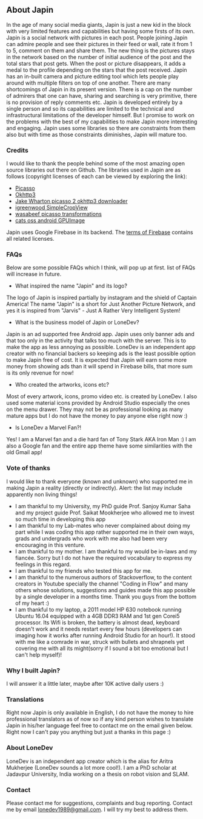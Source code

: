 ## About Japin
In the age of many social media giants, Japin is just a new kid in the block with very limited features and capabilities but having some firsts of its own. Japin is a social network with pictures in each post. People joining Japin can admire people and see their pictures in their feed or wall, rate it from 1 to 5, comment on them and share them. The new thing is the pictures stays in the network based on the number of initial audience of the post and the total stars that post gets. When the post or picture disappears, it adds a medal to the profile depending on the stars that the post received. Japin has an in-built camera and picture editing tool which lets people play around with multiple filters on top of one another. There are many shortcomings of Japin in its present version. There is a cap on the number of admirers that one can have, sharing and searching is very primitive, there is no provision of reply comments etc. Japin is developed entirely by a single person and so its capabilities are limited to the technical and infrastructural limitations of the developer himself. But I promise to work on the problems with the best of my capabilities to make Japin more interesting and engaging. Japin uses some libraries so there are constraints from them also but with time as those constraints diminishes, Japin will mature too. 

### Credits
I would like to thank the people behind some of the most amazing open source libraries out there on Github. The libraries used in Japin are as follows (copyright licenses of each can be viewed by exploring the link):

* [Picasso](http://square.github.io/picasso/) 
* [Okhttp3](http://square.github.io/okhttp/)
* [Jake Wharton picasso 2 okhttp3 downloader](http://github.com/JakeWharton/picasso2-okhttp3-downloader)
* [igreenwood SimpleCropView](http://github.com/igreenwood/SimpleCropView)
* [wasabeef picasso transformations](http://github.com/wasabeef/picasso-transformations)
* [cats oss android GPUImage](http://github.com/cats-oss/android-gpuimage)

Japin uses Google Firebase in its backend. The [terms of Firebase](https://firebase.google.com/terms/) contains all related licenses.

### FAQs
Below are some possible FAQs which I think, will pop up at first. list of FAQs will increase in future.


* What inspired the name "Japin" and its logo?

The logo of Japin is inspired partially by instagram and the shield of Captain America! The name "Japin" is a short for Just Another Picture Network, and yes it is inspired from "Jarvis" - Just A Rather Very Intelligent System!

* What is the business model of Japin or LoneDev?

Japin is an ad supported free Android app. Japin uses only banner ads and that too only in the activity that talks too much with the server. This is to make the app as less annoying as possible. LoneDev is an independent app creator with no financial backers so keeping ads is the least possible option to make Japin free of cost. It is expected that Japin will earn some more money from showing ads than it will spend in Firebase bills, that more sum is its only revenue for now!

* Who created the artworks, icons etc?

Most of every artwork, icons, promo video etc. is created by LoneDev. I also used some material icons provided by Android Studio especially the ones on the menu drawer. They may not be as professional looking as many mature apps but I do not have the money to pay anyone else right now :)

* Is LoneDev a Marvel Fan?!

Yes! I am a Marvel fan and a die hard fan of Tony Stark AKA Iron Man :) I am also a Google fan and the entire app theme have some similarities with the old Gmail app!


### Vote of thanks
I would like to thank everyone (known and unknown) who supported me in making Japin a reality (directly or indirectly). Alert: the list may include apparently non living things!

* I am thankful to my University, my PhD guide Prof. Sanjoy Kumar Saha and my project guide Prof. Saikat Mookherjee who allowed me to invest so much time in developing this app
* I am thankful to my Lab-mates who never complained about doing my part while I was coding this app rather supported me in their own ways, grads and undergrads who work with me also had been very encouraging in this venture. 
* I am thankful to my mother. I am thankful to my would be in-laws and my fiancée. Sorry but I do not have the required vocabulary to express my feelings in this regard.
* I am thankful to my friends who tested this app for me.
* I am thankful to the numerous authors of Stackoverflow, to the content creators in Youtube specially the channel "Coding in Flow" and many others whose solutions, suggestions and guides made this app possible by a single developer in a months time. Thank you guys from the bottom of my heart :)
* I am thankful to my laptop, a 2011 model HP 630 notebook running Ubuntu 16.04 equipped with a 4GB DDR3 RAM and 1st gen Corei5 processor. Its Wifi is broken, the battery is almost dead, keyboard doesn't work and it needs restart every few hours (developers can imaging how it works after running Android Studio for an hour!). It stood with me like a comrade in war, struck with bullets and shrapnels yet covering me with all its might(sorry if I sound a bit too emotional but I can't help myself)! 

### Why I built Japin?
I will answer it a little later, maybe after 10K active daily users :)

### Translations
Right now Japin is only available in English, I do not have the money to hire professional translators as of now so if any kind person wishes to translate Japin in his/her language feel free to contact me on the email given below. Right now I can't pay you anything but just a thanks in this page :)

### About LoneDev
LoneDev is an independent app creator which is the alias for Aritra Mukherjee (LoneDev sounds a lot more cool!). I am a PhD scholar at Jadavpur University, India working on a thesis on robot vision and SLAM.

### Contact
Please contact me for suggestions, complaints and bug reporting.
Contact me by email <lonedev1989@gmail.com>. I will try my best to address them.



